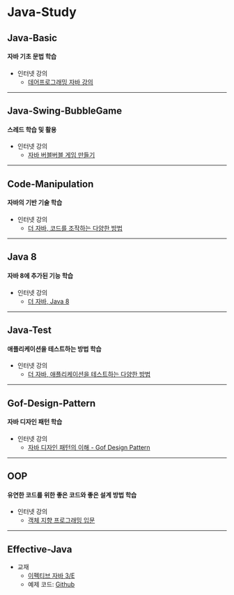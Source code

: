 # Java-Study

## Java-Basic

#### 자바 기초 문법 학습

- 인터넷 강의
  + [데어프로그래밍 자바 강의](https://easyupclass.e-itwill.com/course/course_view.jsp?id=18&cid=102&ch=course)

---

## Java-Swing-BubbleGame

#### 스레드 학습 및 활용

- 인터넷 강의
  + [자바 버블버블 게임 만들기](https://www.youtube.com/playlist?list=PL93mKxaRDidGqGOsNQ1DqTwB0xA_ON-nY)

---

## Code-Manipulation

#### 자바의 기반 기술 학습

- 인터넷 강의
  + [더 자바, 코드를 조작하는 다양한 방법](https://www.inflearn.com/course/the-java-code-manipulation)

---

## Java 8

#### 자바 8에 추가된 기능 학습

- 인터넷 강의
  + [더 자바, Java 8](https://www.inflearn.com/course/the-java-java8)

---

## Java-Test

#### 애플리케이션을 테스트하는 방법 학습

- 인터넷 강의
  + [더 자바, 애플리케이션을 테스트하는 다양한 방법](https://www.inflearn.com/course/the-java-application-test)

---

## Gof-Design-Pattern

#### 자바 디자인 패턴 학습

- 인터넷 강의
  + [자바 디자인 패턴의 이해 - Gof Design Pattern](https://www.inflearn.com/course/%EC%9E%90%EB%B0%94-%EB%94%94%EC%9E%90%EC%9D%B8-%ED%8C%A8%ED%84%B4)

---

## OOP

#### 유연한 코드를 위한 좋은 코드와 좋은 설계 방법 학습

- 인터넷 강의
  + [객체 지향 프로그래밍 입문](https://www.inflearn.com/course/%EA%B0%9D%EC%B2%B4-%EC%A7%80%ED%96%A5-%ED%94%84%EB%A1%9C%EA%B7%B8%EB%9E%98%EB%B0%8D-%EC%9E%85%EB%AC%B8)

---

## Effective-Java

- 교재
  + [이펙티브 자바 3/E](https://product.kyobobook.co.kr/detail/S000001033066)
  + 예제 코드: [Github](https://github.com/WegraLee/effective-java-3e-source-code)